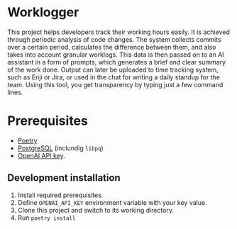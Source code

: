 # Worklogger

This project helps developers track their working hours easily. It is achieved through periodic analysis of code changes. The system collects commits over a certain period, calculates the difference between them, and also takes into account granular worklogs. This data is then passed on to an AI assistant in a form of prompts, which generates a brief and clear summary of the work done. Output can later be uploaded to time tracking system, such as Enji or Jira, or used in the chat for writing a daily standup for the team. Using this tool, you get transparency by typing just a few command lines.

# Prerequisites

- [Poetry](https://python-poetry.org/)
- [PostgreSQL](https://www.postgresql.org/) (inclundig `libpq`)
- [OpenAI API key](https://help.openai.com/en/articles/4936850-where-do-i-find-my-openai-api-key).

## Development installation

1. Install required prerequisites.
2. Define `OPENAI_API_KEY` environment variable with your key value.
3. Clone this project and switch to its working directory.
4. Run `poetry install`
